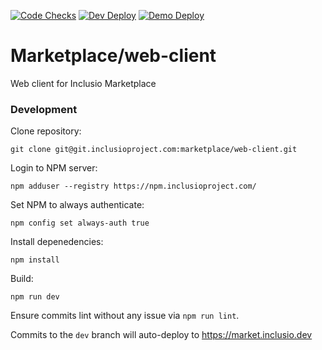 [![Code Checks](https:/marketplace/web-client/actions/workflows/checks.yaml/badge.svg)](https:/marketplace/web-client/actions?workflow=checks.yaml)
[![Dev Deploy](https:/marketplace/web-client/actions/workflows/deploy-dev.yaml/badge.svg)](https:/marketplace/web-client/actions?workflow=deploy-dev.yaml)
[![Demo Deploy](https:/marketplace/web-client/actions/workflows/deploy-demo.yaml/badge.svg)](https:/marketplace/web-client/actions?workflow=deploy-demo.yaml)

# Marketplace/web-client

Web client for Inclusio Marketplace

### Development

Clone repository:

    git clone git@git.inclusioproject.com:marketplace/web-client.git

Login to NPM server:

    npm adduser --registry https://npm.inclusioproject.com/

Set NPM to always authenticate:

    npm config set always-auth true

Install depenedencies:

	npm install

Build:

	npm run dev

Ensure commits lint without any issue via `npm run lint`.

Commits to the `dev` branch will auto-deploy to https://market.inclusio.dev

